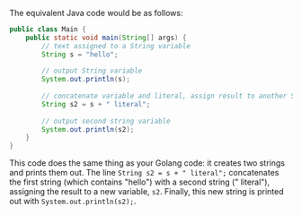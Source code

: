 The equivalent Java code would be as follows:

```java
public class Main {
    public static void main(String[] args) {
        // text assigned to a String variable
        String s = "hello";
        
        // output String variable
        System.out.println(s);
        
        // concatenate variable and literal, assign result to another String variable
        String s2 = s + " literal";
        
        // output second string variable
        System.out.println(s2);
    }
}
```
This code does the same thing as your Golang code: it creates two strings and prints them out. The line `String s2 = s + " literal";` concatenates the first string (which contains "hello") with a second string (" literal"), assigning the result to a new variable, `s2`. Finally, this new string is printed out with `System.out.println(s2);`.

